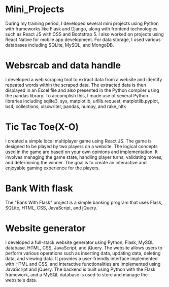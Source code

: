 # Mini_Projects
During my training period, I developed several mini projects using Python with frameworks like Flask and Django, along with frontend technologies such as React JS with CSS and Bootstrap 5. I also worked on projects using React Native for mobile app development. For data storage, I used various databases including SQLite, MySQL, and MongoDB.

# Websrcab and data handle
I developed a web scraping tool to extract data from a website and identify repeated words within the scraped data. The extracted data is then displayed in an Excel file and also presented in the Python compiler using the pandas library. To accomplish this, I made use of several Python libraries including sqlite3, sys, matplotlib, urllib.request, matplotlib.pyplot, bs4, collections, xlsxwriter, pandas, numpy, and rake_nltk
 
# Tic Tac Toe(X-O)
I created a simple local multiplayer game using React JS. The game is designed to be played by two players on a website. The logical concepts used in the game are based on your own opinions and implementation. It involves managing the game state, handling player turns, validating moves, and determining the winner. The goal is to create an interactive and enjoyable gaming experience for the players.
# Bank With flask 
The "Bank With Flask" project is a simple banking program that uses Flask, SQLite, HTML, CSS, JavaScript, and jQuery.

# Website generator  
I developed a full-stack website generator using Python, Flask, MySQL database, HTML, CSS, JavaScript, and jQuery. The website allows users to perform various operations such as inserting data, updating data, deleting data, and viewing data. It provides a user-friendly interface implemented with HTML and CSS, and interactive functionalities are implemented using JavaScript and jQuery. The backend is built using Python with the Flask framework, and a MySQL database is used to store and manage the website's data.
